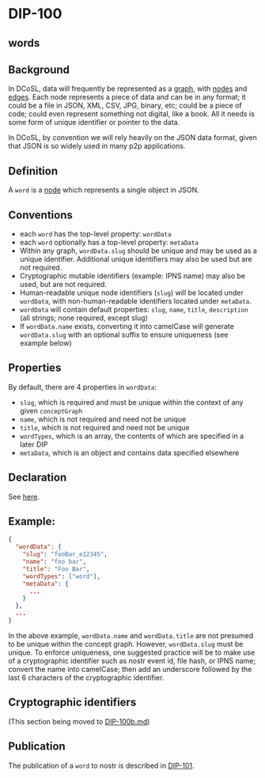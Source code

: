 DIP-100
======

words
------------------------------

## Background

In DCoSL, data will frequently be represented as a [graph](../../glossary/graph.md), with [nodes](../../glossary/node.md) and [edges](../../glossary/relationship.md). Each node represents a piece of data and can be in any format; it could be a file in JSON, XML, CSV, JPG, binary, etc; could be a piece of code; could even represent something not digital, like a book. All it needs is some form of unique identifier or pointer to the data.

In DCoSL, by convention we will rely heavily on the JSON data format, given that JSON is so widely used in many p2p applications.

## Definition

A `word` is a [node](../glossary/node.md) which represents a single object in JSON.

## Conventions
- each `word` has the top-level property: `wordData`
- each `word` optionally has a top-level property: `metaData`
- Within any graph, `wordData.slug` should be unique and may be used as a unique identifier. Additional unique identifiers may also be used but are not required.
- Cryptographic mutable identifiers (example: IPNS name) may also be used, but are not required. 
- Human-readable unique node identifiers (`slug`) will be located under `wordData`, with non-human-readable identifiers located under `metaData`.
- `wordData` will contain default properties: `slug`, `name`, `title`, `description` (all strings; none required, except slug)
- If `wordData.name` exists, converting it into camelCase will generate `wordData.slug` with an optional suffix to ensure uniqueness (see example below)

## Properties

By default, there are 4 properties in `wordData`:
- `slug`, which is required and must be unique within the context of any given `conceptGraph` 
- `name`, which is not required and need not be unique 
- `title`, which is not required and need not be unique 
- `wordTypes`, which is an array, the contents of which are specified in a later DIP
- `metaData`, which is an object and contains data specified elsewhere

## Declaration

See [here](declarations/word.md).

## Example:

```json
{
  "wordData": {
    "slug": "fooBar_e12345",
    "name": "foo bar",
    "title": "Foo Bar",
    "wordTypes": ["word"],
    "metaData": {
      ...
    }
  },
  ...
}
```

In the above example, `wordData.name` and `wordData.title` are not presumed to be unique within the concept graph. However, `wordData.slug` must be unique. To enforce uniqueness, one suggested practice will be to make use of a cryptographic identifier such as nostr event id, file hash, or IPNS name; convert the name into camelCase; then add an underscore followed by the last 6 characters of the cryptographic identifier. 

## Cryptographic identifiers

(This section being moved to [DIP-100b.md](100b.md))

## Publication

The publication of a `word` to nostr is described in [DIP-101](101.md).


